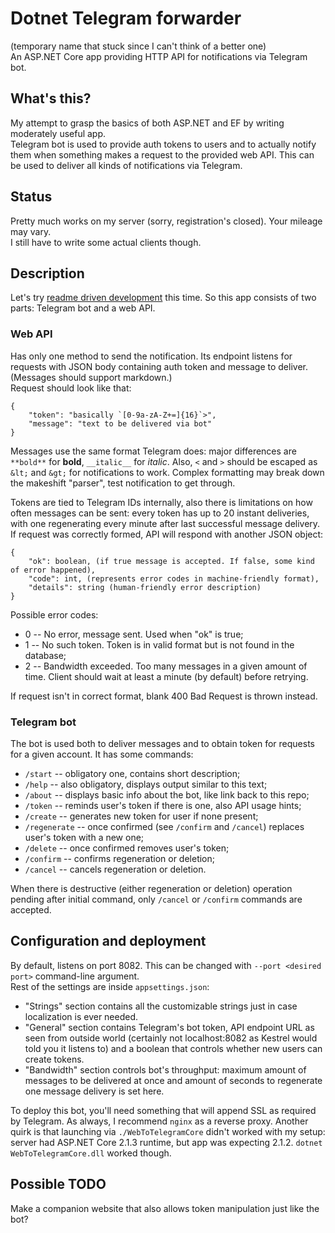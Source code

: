 # Dotnet Telegram forwarder  
(temporary name that stuck since I can't think of a better one)    
An ASP.NET Core app providing HTTP API for notifications via Telegram bot.  

## What's this?
My attempt to grasp the basics of both ASP.NET and EF by writing moderately useful app.  
Telegram bot is used to provide auth tokens to users and to actually notify them when something makes a request to the provided web API. 
This can be used to deliver all kinds of notifications via Telegram.  

## Status
Pretty much works on my server (sorry, registration's closed). Your mileage may vary.  
I still have to write some actual clients though.

## Description
Let's try [readme driven development](http://tom.preston-werner.com/2010/08/23/readme-driven-development.html) this time. So this app consists of two parts: Telegram bot and a web API.

### Web API
Has only one method to send the notification. Its endpoint listens for requests with JSON body containing auth token and message to deliver. (Messages should support markdown.)  
Request should look like that:
```
{
	"token": "basically `[0-9a-zA-Z+=]{16}`>",
	"message": "text to be delivered via bot"
}
```
Messages use the same format Telegram does: major differences are `**bold**` for **bold**, `__italic__` for *italic*. Also, `<` and `>` should be escaped as `&lt;` and `&gt;` for notifications to work. Complex formatting may break down the makeshift "parser", test notification to get through.  

Tokens are tied to Telegram IDs internally, also there is limitations on how often messages can be sent: every token has up to 20 instant deliveries, 
with one regenerating every minute after last successful message delivery.  
If request was correctly formed, API will respond with another JSON object:  
```
{
	"ok": boolean, (if true message is accepted. If false, some kind of error happened),
	"code": int, (represents error codes in machine-friendly format),
	"details": string (human-friendly error description)
}
```
Possible error codes:
* 0 -- No error, message sent. Used when "ok" is true;
* 1 -- No such token. Token is in valid format but is not found in the database;
* 2 -- Bandwidth exceeded. Too many messages in a given amount of time. Client should wait at least a minute (by default) before retrying.  

If request isn't in correct format, blank 400 Bad Request is thrown instead.


### Telegram bot
The bot is used both to deliver messages and to obtain token for requests for a given account.
It has some commands:
* `/start` -- obligatory one, contains short description;
* `/help` -- also obligatory, displays output similar to this text;
* `/about` -- displays basic info about the bot, like link back to this repo;
* `/token` -- reminds user's token if there is one, also API usage hints;
* `/create` -- generates new token for user if none present;
* `/regenerate` -- once confirmed (see `/confirm` and `/cancel`) replaces user's token with a new one;
* `/delete` -- once confirmed removes user's token;
* `/confirm` -- confirms regeneration or deletion;
* `/cancel` -- cancels regeneration or deletion.  

When there is destructive (either regeneration or deletion) operation pending after initial command, only `/cancel` or `/confirm` commands are
accepted.

## Configuration and deployment
By default, listens on port 8082. This can be changed with `--port <desired port>` command-line argument.  
Rest of the settings are inside `appsettings.json`:  
* "Strings" section contains all the customizable strings just in case localization is ever needed.  
* "General" section contains Telegram's bot token, API endpoint URL as seen from outside world (certainly not localhost:8082 as Kestrel would told you it listens to) and a boolean that controls whether new users can create tokens.  
* "Bandwidth" section controls bot's throughput: maximum amount of messages to be delivered at once and amount of seconds to regenerate one message delivery is set here.  

To deploy this bot, you'll need something that will append SSL as required by Telegram. As always, I recommend `nginx` as a reverse proxy. Another quirk is that launching via `./WebToTelegramCore`
didn't worked with my setup: server had ASP.NET Core 2.1.3 runtime, but app was expecting 2.1.2. `dotnet WebToTelegramCore.dll` worked though.

## Possible TODO
Make a companion website that also allows token manipulation just like the bot?